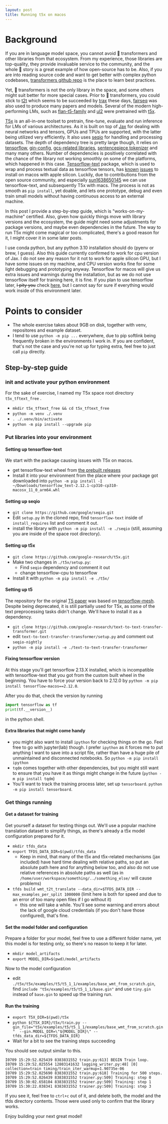 ```yaml
---
layout: post
title: Running t5x on macos
---
```


# Background

If you are in language model space, you cannot avoid 🤗 transformers and other libraries from that ecosystem. From my experience, those libraries are top-quality, they provide invaluable service to the community, and the whole 🤗 story is a great example of how open-source has to be. Also, if you are into reading source code and want to get better with complex python codebases, [transformers github repo](https://github.com/huggingface/transformers.git) is the place to learn best practices.

Yet, 🤗 transformers is not the only library in the space, and some others might suit better for more special cases. Prior to 🤗 transformers, you could stick to [t2t](https://github.com/tensorflow/tensor2tensor) which seems to be succeeded by [trax](https://github.com/google/trax) these days, [fairseq](https://github.com/facebookresearch/fairseq) was also used to produce many papers and models. Several of the modern high-performing LMs, such as [flan-t5-family](https://huggingface.co/docs/transformers/model_doc/flan-t5) and [ul2](https://huggingface.co/docs/transformers/model_doc/ul2) were pretrained with [t5x](https://github.com/google-research/t5x). 

<!--more-->

[T5x](https://github.com/google-research/t5x) is an all-in-one toolset to pretrain, fine-tune, evaluate and run inference for LMs of various architectures.  As it is built on top of [Jax](https://github.com/google/jax) for dealing with neural networks and tensors, GPUs and TPUs are supported, with the latter being utilized very efficiently. It also uses [seqio](https://github.com/google/seqio) for handling and processing datasets. The depth of dependency tree is pretty large though, it relies on [tensorflow](https://github.com/tensorflow/tensorflow), [gin-config](https://github.com/google/gin-config), [gcs-related libraries](https://github.com/googleapis/python-storage), [sentencepiece tokenizer](https://github.com/google/sentencepiece) and many many others. Number of dependencies is positively correlated with the chance of the library not working smoothly on some of the platforms, which happened in this case. [Tensorflow-text](https://github.com/tensorflow/text) package, which is used to wrap and process textual data as tensorflow tensors, has [known](https://github.com/tensorflow/text/issues/1077) [issues](https://developer.apple.com/forums/thread/700906) to install on macos with apple silicon. Luckily, due to contributions from the open source community, and especially [sun1638650145](https://github.com/sun1638650145) we can use tensorflow-text, and subsequently T5x with macs. The process is not as smooth as `pip install`, yet doable, and lets one prototype, debug and even train small models without having continuous access to an external machine.

In this post I provide a step-by-step guide, which is "works-on-my-machine" certified. Also, given how quickly things move with library versions and the ecosystem, the guide might need some adjustments for package versions, and maybe even dependencies in the future. The way to run T5x might come magical or too complicated, there's a good reason for it, I might cover it in some later posts.

I use conda python, but any python 3.10 installation should do (pyenv or brew, I guess). Also this guide currently confirmed to work for cpu version of Jax. I do not see any reason for it not to work for apple silicon GPU, but I have some issues on my machine, and CPU version works fine for some light debugging and prototyping anyway.
Tensorflow for macos will give us extra issues and warnings during the installation, but as we do not use tensorflow itself for training here, it is fine. If you plan to use tensorflow later, ~~I pity you~~ check [here](https://developer.apple.com/metal/tensorflow-plugin/), but I cannot say for sure if everything would work inside of this environment later.

# Points to consider

- The whole exercise takes about 9GB on disk, together with venv, repositores and example dataset.
- I tend to use `python -m pip ...` everywhere, due to pip softlink being frequently broken in the environments I work in. If you are confident, that's not the case and you're not up for typing extra, feel free to just call `pip` directly.

## Step-by-step guide

### init and activate your python environment

For the sake of exercise, I named my T5x space root directory `t5x_tftext_free` .

- `mkdir t5x_tftext_free && cd t5x_tftext_free`
- `python -m venv ./.venv`
- `. ./.venv/bin/activate`
- `python -m pip install --upgrade pip`

### Put libraries into your environment

#### Setting  up tensorflow-text

We start with the package causing issues with T5x on macos.

- get tensorflow-text wheel from [the prebuilt releases](https://github.com/sun1638650145/Libraries-and-Extensions-for-TensorFlow-for-Apple-Silicon/releases)
- Install it into your environment from the place where your package got downloaded into `python -m pip install -I ~/Downloads/tensorflow_text-2.12.1-cp310-cp310-macosx_11_0_arm64.whl`

#### Setting up seqio

- `git clone https://github.com/google/seqio.git`
- Edit `setup.py` in the cloned repo, find `tensorflow-text` inside of `install_requires` list and comment it out.
- install the library with `python -m pip install -e ./seqio` (still, assuming you are inside of the space root directory).

#### Setting up t5x

- `git clone https://github.com/google-research/t5x.git`
- Make two changes in `./t5x/setup.py`:
	- Find `seqio` dependency and comment it out
	- change tensorflow-cpu to tensorflow
- Install it with `python -m pip install -e ./t5x/`

#### Setting up t5

The repository for the original [T5 paper](https://arxiv.org/abs/1910.10683) was based on [tensorflow-mesh](https://github.com/tensorflow/mesh). Despite being deprecated, it is still partially used for T5x, as some of the text preprocessing tasks didn't change. We'll have to install it as a dependency.

- `git clone https://github.com/google-research/text-to-text-transfer-transformer.git`
- edit `text-to-text-transfer-transformer/setup.py` and comment out `seqio-nightly`
- `python -m pip install -e ./text-to-text-transfer-transformer`

#### Fixing tensorflow version

At this stage you'll get tensorflow 2.13.X installed, which is incompatible with tensorflow-text that you got from the custom built wheel in the beginning. You have to force your version back to 2.12.0 by `python -m pip install tensorflow-macos==2.12.0`.

After you do that, check the version by running
```python
import tensorflow as tf
print(tf.__version__)
```
in the python shell.

#### Extra libraries that might come handy
- you might also want to install `ipython` for checking things on the go. Feel free to go with jupyter(lab) though. I prefer `ipython` as it forces me to put anything I want to save into a script file, rather than have a huge pile of unmaintained and disconnected notebooks. So `python -m pip install ipython`
- `tqdm` comes together with other dependencies, but you might still want to ensure that you have it as things might change in the future (`python -m pip install tqdm`)
- You'll want to track the training process later, set up `tensorboard`. `python -m pip install tensorboard`.

### Get things running

#### Get a dataset for training

Get yourself a dataset for testing things out. We'll use a popular machine translation dataset to simplify things, as there's already a t5x model configuration prepared for it.
- `mkdir tfds_data`
- `export TFDS_DATA_DIR=$(pwd)/tfds_data`
	- Keep in mind, that many of the t5x and t5x-related mechanisms (jax included) have hard time dealing with relative paths, so put an absolute path here and for anything below too, and also do not use relative references in absolute paths as well (as in `/home/user/workspace/something/../something_else/` will cause problems)
- `tfds build wmt_t2t_translate --data_dir=$TFDS_DATA_DIR --max_examples_per_split 1000000` (limit here is both for speed and due to an error of too many open files if I go without it)
	- this one will take a while. You'll see some warning and errors about the lack of google cloud credentials (if you don't have those configured), that's fine.

#### Set the model folder and configuration

Prepare a folder for your model, feel free to use a different folder name, yet this model is for testing only, so there's no reason to keep it for later.
- `mkdir model_artifacts`
- `export MODEL_DIR=$(pwd)/model_artifacts`

Now to the model configuration
- edit `./t5x/t5x/examples/t5/t5_1_1/examples/base_wmt_from_scratch.gin`, find `include "t5x/examples/t5/t5_1_1/base.gin"` and use `tiny.gin` instead of `base.gin` to speed up the training run.

#### Run the training

- `export T5X_DIR=$(pwd)/t5x`
- `python ${T5X_DIR}/t5x/train.py --gin_file="t5x/examples/t5/t5_1_1/examples/base_wmt_from_scratch.gin"  --gin.MODEL_DIR=\"${MODEL_DIR}\" --tfds_data_dir=${TFDS_DATA_DIR}`
- Wait for a bit to see the training steps succeeding

You should see output similar to this.

```
I0709 15:29:52.025439 8383831552 train.py:613] BEGIN Train loop.
I0709 15:29:52.025554 12803141632 logging_writer.py:48] [0] collection=train timing/train_iter_warmup=1.90735e-06
I0709 15:29:52.025690 8383831552 train.py:618] Training for 500 steps.
I0709 15:29:52.026439 8383831552 trainer.py:509] Training: step 0
I0709 15:30:02.658104 8383831552 trainer.py:509] Training: step 1
I0709 15:30:22.038341 8383831552 trainer.py:509] Training: step 3
```

If you see it, feel free to `ctrl+c` out of it, and delete both, the model and the tfds directory contents. Those were used only to confirm that the library works.

Enjoy building your next great model!